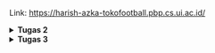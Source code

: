 Link: https://harish-azka-tokofootball.pbp.cs.ui.ac.id/

<details>
<Summary><b>Tugas 2</b></Summary>

---
### 1. Step by Step Implementasi Tugas 2 (Versi Saya)

1. Saya mulai dengan membuat repository baru di GitHub lewat website.
2. Setelah itu saya clone repository tersebut ke laptop biar bisa dikerjakan secara lokal.
3. Lalu mmebuat dan mengaktifkan virtual environment supaya proyek lebih rapi dan terisolasi.
4. Saya membuat file `requirements.txt`, lalu install semua dependensi dengan menjalankan:

   ```bash
   pip install -r requirements.txt
   ```
5. Saya lanjut bikin project Django baru dengan nama `toko_football` menggunakan perintah:

   ```bash
   django-admin startproject toko_football
   ```
6. Setelah project jadi, saya membuat aplikasi `main` dan mulai mengerjakan bagian logic-nya step by step mulai dari `urls.py`, lanjut ke `views.py`, lalu `models.py`, dan terakhir membuat tampilan di `templates/main.html`.
7. Karena ada perubahan di `models.py`, saya menjalankan migrasi dengan:

   ```bash
   python manage.py makemigrations
   python manage.py migrate
   ```
8. Saya jalankan server lokal untuk mengecek apakah semuanya udah jalan dengan normal.
9. Supaya file sensitif tidak ikut ke commit, saya membuat `.gitignore` untuk skip file `.env`, `.env.prod`, dan folder `env`.
10. Saya buat file `.env` untuk development dan `.env.prod` untuk production. Di `.env.prod` saya menggunakan nama schema `tugas_individu`.
11. Saya edit `settings.py` supaya memakai environment variables, lalu saya setting konfigurasi production dan database.
12. Setelah semua selesai, saya `git add`, commit, lalu push ke GitHub.
13. Di PWS, saya bikin project baru dan menyamakan konfigurasi environment-nya dengan mengisi `.env.prod`.
14. Terakhir, saya mengikuti langkah-langkah deployment sesuai panduan sampai akhirnya aplikasi bisa diakses lewat internet. 

---

### 2. Alur Django
saya izin untuk mengambil gambar bagan ini dari Forum Diskusi Minggu Kedua - Course PBP SCELE (Discussion "Alur Django") oleh Bu Ara

<img width="725" height="525" alt="AlurKerjaDjango" src="https://github.com/user-attachments/assets/4cf79a4c-78f8-4369-b9a8-e22eb307463c" />

1. HTTP Request akan diterima oleh urls.py untuk di cocokkan alamat HTTP dengan path yang telah didefinisikan di sana. Jika sesuai atau cocok, maka path akan diteruskan ke appropriate view pada views.py

2. views.py merupakan tempat dimana fungsi didefinisikan, views.py menerima request dan mengembalikan respons sesuai dengan request yang diminta,
dengan cara berinteraksi/berkomunikasi dengan models.py dengan membaca dan mengubah database yang telah didefinisikan disana.

3. views.py juga mengatur templates atau tampilan mana yang ditampilkan pada laman website sesuai request HTTP (dalam project ini yaitu main.html), mengembalikan dengan response yakni halaman yang diminta.


---

### 3. Peran `settings.py`

File `settings.py` berfungsi untuk men-konfigurasi banyak hal, hal penting yang dilakukan di file tersebut antara lain untuk konfigurasi database (menentukan engine dan kredensial database), lalu juga menyimpan daftar aplikasi yang aktif di dalam proyek (Installed Apps), mengatur alokasi file HTML, CSS, dan JS, serta menyimpan konfigurasi penting untuk deployment seperti allowed hosts, environment variable, dll.

---

### 4. Cara Kerja Migrasi Database

Migrasi database di Django adalah proses sinkronisasi antara perubahan model Python dengan struktur tabel di database. `makemigrations` membuat file instruksi perubahan, sedangkan `migrate` mengeksekusinya ke database, sehingga perubahan model dapat diterapkan tanpa harus menghapus data lama.

---

### 5. Keunggulan Django

Sejujurnya saya belum mengerti banyak tentang web development dan dengan menggunakan Django saya cukup cepat memahami cara kerjanya, sehingga mungkin itu salah satu keunggulan Django. Kalau secara teknis Django punya banyak fitur bawaan seperti autentikasi, ORM, dan admin panel sehingga akan lebih memudahkan bagi beginner. Dan juga struktur development nya yang lebih jelas dan mudah dipahami karena menerapkan MVT (Model-View-Template)

---

### 6. Feedback untuk Asisten Dosen

Sudah sangat mudah dipahami step by step nya, tetapi mungkin akan lebih paham jika offline di lab supaya bisa langsung bertanya.

---

</details>

<details>
<Summary><b>Tugas 3</b></Summary>

# Tugas 3: Implementasi Form dan Data Delivery pada Django

---

## 1. Mengapa kita memerlukan data delivery dalam pengimplementasian sebuah platform?

Data delivery penting karena sebuah platform tidak pernah berdiri sendiri. Sebuah platform biasanya akan berhubungan dengan platform atau sistem lain, baik untuk bertukar informasi, mengambil data, maupun mengirimkan data. Tanpa adanya mekanisme data delivery, platform akan terisolasi dan tidak bisa berkomunikasi dengan ekosistem di sekitarnya. Dengan data delivery, proses integrasi antar-platform menjadi mungkin, sehingga layanan dapat saling melengkapi dan memberi pengalaman yang lebih kaya untuk pengguna.  

---
## 2. Menurutmu, mana yang lebih baik antara XML dan JSON? Mengapa JSON lebih populer dibandingkan XML?  
Secara umum, JSON lebih praktis dibanding XML pada kebanyakan kebutuhan saat ini.

- JSON: ringkas, mudah dibaca manusia, cepat diproses mesin, serta secara alami cocok dengan JavaScript dan bahasa modern lainnya.

- XML: lebih kaya fitur (mendukung schema, namespace, validasi), tapi justru membuat strukturnya lebih rumit dan verbose.

Karena faktor kesederhanaan, performa, dan efisiensi, JSON menjadi standar de facto untuk komunikasi data terutama di API modern.

---
## 3. Jelaskan fungsi dari method `is_valid()` pada form Django dan mengapa kita membutuhkan method tersebut?  
Method `is_valid()` dipakai untuk memeriksa apakah data yang dikirimkan melalui form sesuai aturan yang sudah didefinisikan. Jika data memenuhi kriteria, maka menghasilkan True sehingga proses selanjutnya bisa dijalankan. Jika tidak, maka akan menghasilkan False dan Django otomatis menyediakan pesan error yang bisa ditampilkan ke pengguna. Validasi ini krusial agar hanya data yang benar dan sesuai format yang masuk ke database, sekaligus mencegah error maupun input yang berpotensi berbahaya.

---
## 4. Mengapa kita membutuhkan `csrf_token` saat membuat form di Django? Apa yang dapat terjadi jika kita tidak menambahkan `csrf_token` pada form Django? Bagaimana hal tersebut dapat dimanfaatkan oleh penyerang?  
`csrf_token` adalah mekanisme keamanan untuk melindungi aplikasi dari serangan Cross-Site Request Forgery (CSRF). Tanpa token ini, seorang penyerang bisa membuat pengguna secara tidak sadar mengirimkan request berbahaya (misalnya mengganti password atau menghapus data) karena server tidak bisa membedakan mana request asli dan mana yang palsu. Dengan csrf_token, setiap form disertai kode unik yang harus cocok dengan yang ada di server. Jika token salah atau hilang, request otomatis ditolak.

---
## 5. Jelaskan bagaimana cara kamu mengimplementasikan checklist di atas secara step-by-step  
Berikut step by step pengerjaan tugas yang saya lakukan:  

1. Menambahkan empat fungsi view di views.py, termasuk untuk daftar produk, tambah produk, dan detail produk.
2. Menghubungkan view dengan URL pattern baru lewat urls.py.
3. Membuat fungsi add_product, show_product, serta menyesuaikan main_page agar menampilkan list produk dan tombol tambah produk.
4. Mengedit index.html supaya mendukung fitur baru, seperti menampilkan daftar produk.
5. Menyediakan halaman baru di folder templates, yaitu add_product.html dan product_details.html.
6. Membuat forms.py berisi ProductForm dengan field sesuai kebutuhan input produk.
7. Menambahkan atribut id pada model Product untuk memberi identitas unik tiap produk.
8. Menambahkan CSRF trusted domains di settings.py agar form dapat berjalan aman ketika diakses via domain tertentu.
  
---
## 6. Apakah ada feedback untuk asdos di tutorial 2?  
Sudah cukup jelas smua penjelasan tutorialnya.

---
## Screenshot Postman:
1. XML



3. JSON



4. XML By ID



6. JSON By ID



---

</details>
